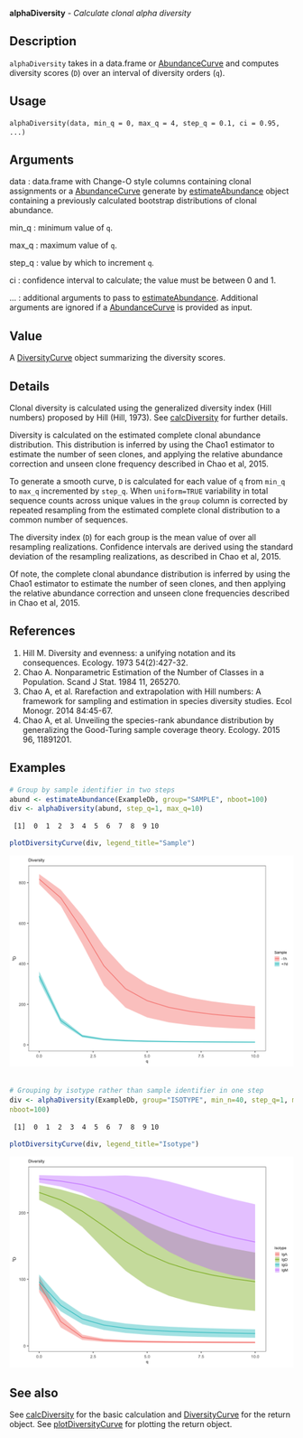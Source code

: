 **alphaDiversity** - *Calculate clonal alpha diversity*

Description
--------------------

`alphaDiversity` takes in a data.frame or [AbundanceCurve](AbundanceCurve-class.md) and computes
diversity scores (<code class = 'eq'>D</code>) over an interval of diversity orders (<code class = 'eq'>q</code>).


Usage
--------------------
```
alphaDiversity(data, min_q = 0, max_q = 4, step_q = 0.1, ci = 0.95,
...)
```

Arguments
-------------------

data
:   data.frame with Change-O style columns containing clonal assignments or
a [AbundanceCurve](AbundanceCurve-class.md) generate by [estimateAbundance](estimateAbundance.md) object 
containing a previously calculated bootstrap distributions of clonal abundance.

min_q
:   minimum value of <code class = 'eq'>q</code>.

max_q
:   maximum value of <code class = 'eq'>q</code>.

step_q
:   value by which to increment <code class = 'eq'>q</code>.

ci
:   confidence interval to calculate; the value must be between 0 and 1.

...
:   additional arguments to pass to [estimateAbundance](estimateAbundance.md). Additional arguments
are ignored if a [AbundanceCurve](AbundanceCurve-class.md) is provided as input.




Value
-------------------

A [DiversityCurve](DiversityCurve-class.md) object summarizing the diversity scores.


Details
-------------------

Clonal diversity is calculated using the generalized diversity index (Hill numbers) 
proposed by Hill (Hill, 1973). See [calcDiversity](calcDiversity.md) for further details.

Diversity is calculated on the estimated complete clonal abundance distribution.
This distribution is inferred by using the Chao1 estimator to estimate the number
of seen clones, and applying the relative abundance correction and unseen clone
frequency described in Chao et al, 2015.

To generate a smooth curve, <code class = 'eq'>D</code> is calculated for each value of <code class = 'eq'>q</code> from
`min_q` to `max_q` incremented by `step_q`.  When `uniform=TRUE`
variability in total sequence counts across unique values in the `group` column 
is corrected by repeated resampling from the estimated complete clonal distribution to a 
common number of sequences.

The diversity index (<code class = 'eq'>D</code>) for each group is the mean value of over all resampling 
realizations. Confidence intervals are derived using the standard deviation of the 
resampling realizations, as described in Chao et al, 2015.

Of note, the complete clonal abundance distribution is inferred by using the Chao1 
estimator to estimate the number of seen clones, and then applying the relative abundance 
correction and unseen clone frequencies described in Chao et al, 2015.


References
-------------------


1. Hill M. Diversity and evenness: a unifying notation and its consequences. 
Ecology. 1973 54(2):427-32.
1. Chao A. Nonparametric Estimation of the Number of Classes in a Population. 
Scand J Stat. 1984 11, 265270.
1. Chao A, et al. Rarefaction and extrapolation with Hill numbers: 
A framework for sampling and estimation in species diversity studies. 
Ecol Monogr. 2014 84:45-67.
1. Chao A, et al. Unveiling the species-rank abundance distribution by 
generalizing the Good-Turing sample coverage theory. 
Ecology. 2015 96, 11891201.




Examples
-------------------

```R
# Group by sample identifier in two steps
abund <- estimateAbundance(ExampleDb, group="SAMPLE", nboot=100)
div <- alphaDiversity(abund, step_q=1, max_q=10)

```


```
 [1]  0  1  2  3  4  5  6  7  8  9 10

```


```R
plotDiversityCurve(div, legend_title="Sample")

```

![4](alphaDiversity-4.png)

```R

# Grouping by isotype rather than sample identifier in one step
div <- alphaDiversity(ExampleDb, group="ISOTYPE", min_n=40, step_q=1, max_q=10, 
nboot=100)

```


```
 [1]  0  1  2  3  4  5  6  7  8  9 10

```


```R
plotDiversityCurve(div, legend_title="Isotype")
```

![8](alphaDiversity-8.png)


See also
-------------------

See [calcDiversity](calcDiversity.md) for the basic calculation and 
[DiversityCurve](DiversityCurve-class.md) for the return object. 
See [plotDiversityCurve](plotDiversityCurve.md) for plotting the return object.



